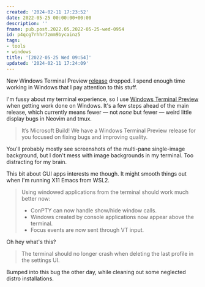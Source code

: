 ```yaml
---
created: '2024-02-11 17:23:52'
date: 2022-05-25 00:00:00+00:00
description: ''
fname: pub.post.2022.05.2022-05-25-wed-0954
id: p4qcg7rhhr7zmm9bycainz5
tags:
- tools
- windows
title: '[2022-05-25 Wed 09:54]'
updated: '2024-02-11 17:24:09'
---
```


New Windows Terminal Preview [release](https://devblogs.microsoft.com/commandline/windows-terminal-preview-1-14-release/) dropped. I spend enough time working in Windows that I pay attention to this stuff.

<!--more-->

I'm fussy about my terminal experience, so I use [Windows Terminal Preview](https://apps.microsoft.com/store/detail/windows-terminal-preview/9N8G5RFZ9XK3?hl=en-us&gl=US) when getting work done on Windows. It's a few steps ahead of the main release, which currently means fewer — not _none_ but fewer — weird little display bugs in Neovim and tmux.

> It’s Microsoft Build! We have a Windows Terminal Preview release for you focused on fixing bugs and improving quality.

You'll probably mostly see screenshots of the multi-pane single-image background, but I don't mess with image backgrounds in my terminal. Too distracting for my brain.

This bit about GUI apps interests me though. It might smooth things out when I'm running X11 Emacs from WSL2.

> Using windowed applications from the terminal should work much better now:
>
> - ConPTY can now handle show/hide window calls.
> - Windows created by console applications now appear above the terminal.
> - Focus events are now sent through VT input.

Oh hey what's this?

> The terminal should no longer crash when deleting the last profile in the
> settings UI.

Bumped into this bug the other day, while cleaning out some neglected distro installations.